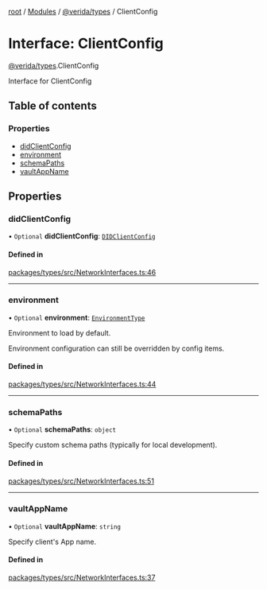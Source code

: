 [root](../README.md) / [Modules](../modules.md) / [@verida/types](../modules/verida_types.md) / ClientConfig

# Interface: ClientConfig

[@verida/types](../modules/verida_types.md).ClientConfig

Interface for ClientConfig

## Table of contents

### Properties

- [didClientConfig](verida_types.ClientConfig.md#didclientconfig)
- [environment](verida_types.ClientConfig.md#environment)
- [schemaPaths](verida_types.ClientConfig.md#schemapaths)
- [vaultAppName](verida_types.ClientConfig.md#vaultappname)

## Properties

### didClientConfig

• `Optional` **didClientConfig**: [`DIDClientConfig`](verida_types.DIDClientConfig.md)

#### Defined in

[packages/types/src/NetworkInterfaces.ts:46](https://github.com/verida/verida-js/blob/a690f60/packages/types/src/NetworkInterfaces.ts#L46)

___

### environment

• `Optional` **environment**: [`EnvironmentType`](../enums/verida_types.EnvironmentType.md)

Environment to load by default.

Environment configuration can still be overridden by config items.

#### Defined in

[packages/types/src/NetworkInterfaces.ts:44](https://github.com/verida/verida-js/blob/a690f60/packages/types/src/NetworkInterfaces.ts#L44)

___

### schemaPaths

• `Optional` **schemaPaths**: `object`

Specify custom schema paths (typically for local development).

#### Defined in

[packages/types/src/NetworkInterfaces.ts:51](https://github.com/verida/verida-js/blob/a690f60/packages/types/src/NetworkInterfaces.ts#L51)

___

### vaultAppName

• `Optional` **vaultAppName**: `string`

Specify client's App name.

#### Defined in

[packages/types/src/NetworkInterfaces.ts:37](https://github.com/verida/verida-js/blob/a690f60/packages/types/src/NetworkInterfaces.ts#L37)
